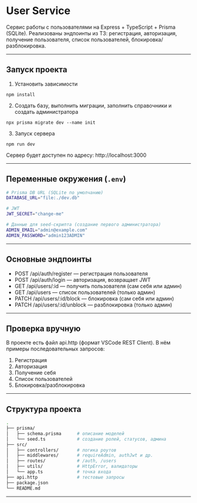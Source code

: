# User Service

Сервис работы с пользователями на Express + TypeScript + Prisma (SQLite).
Реализованы эндпоинты из ТЗ: регистрация, авторизация, получение пользователя, список пользователей, блокировка/разблокировка.

***

## Запуск проекта

1. Установить зависимости

`npm install`

2. Создать базу, выполнить миграции, заполнить справочники и создать администратора

`npx prisma migrate dev --name init`

3. Запуск сервера

`npm run dev`

Сервер будет доступен по адресу:
http://localhost:3000

***

## Переменные окружения (`.env`)
```bash
# Prisma DB URL (SQLite по умолчанию)
DATABASE_URL="file:./dev.db"

# JWT
JWT_SECRET="change-me"

# Данные для seed-скрипта (создание первого администратора)
ADMIN_EMAIL="admin@example.com"
ADMIN_PASSWORD="admin123ADMIN"
```

***

## Основные эндпоинты
 - POST /api/auth/register — регистрация пользователя
 - POST /api/auth/login — авторизация, возвращает JWT
 - GET /api/users/:id — получить пользователя (сам себя или админ)
 - GET /api/users — список пользователей (только админ)
 - PATCH /api/users/:id/block — блокировка (сам себя или админ)
 - PATCH /api/users/:id/unblock — разблокировка (только админ)

***

## Проверка вручную

В проекте есть файл api.http (формат VSCode REST Client).
В нём примеры последовательных запросов:
 1. Регистрация
 2. Авторизация
 3. Получение себя
 4. Список пользователей
 5. Блокировка/разблокировка

***

## Структура проекта
```bash
.
├── prisma/
│   ├── schema.prisma      # описание моделей
│   └── seed.ts            # создание ролей, статусов, админа
├── src/
│   ├── controllers/       # логика роутов
│   ├── middlewares/       # requireAdmin, authJwt и др.
│   ├── routes/            # /auth, /users
│   ├── utils/             # HttpError, валидаторы
│   └── app.ts             # точка входа
├── api.http               # тестовые запросы
├── package.json
└── README.md
```

***
